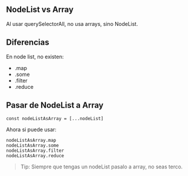 ## NodeList vs Array
Al usar querySelectorAll, no usa arrays, sino NodeList.

## Diferencias
En node list, no existen:
- .map
- .some
- .filter
- .reduce

## Pasar de NodeList a Array

    const nodeListAsArray = [...nodeList]

Ahora si puede usar:

    nodeListAsArray.map
    nodeListAsArray.some
    nodeListAsArray.filter
    nodeListAsArray.reduce

> Tip: Siempre que tengas un nodeList pasalo a array, no seas terco.